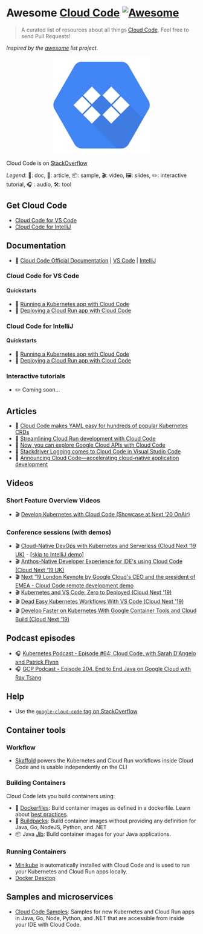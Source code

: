 # Awesome [Cloud Code](https://cloud.google.com/code/) [![Awesome](https://awesome.re/badge.svg)](https://awesome.re)

> A curated list of resources about all things [Cloud Code](https://cloud.google.com/code/). Feel free to send Pull Requests!

*Inspired by the [awesome](https://github.com/sindresorhus/awesome) list project.*

<p align="center">
<img src="google-cloud-code-logo.svg" width="256px">
</p>

Cloud Code is on [StackOverflow](https://stackoverflow.com/questions/tagged/google-cloud-code)

*Legend*: 📙: doc, 📰: article, 📦: sample, 🎬: video, 🖼️: slides, ✏️: interactive tutorial, :headphones: : audio, 🛠️: tool

## Get Cloud Code

* [Cloud Code for VS Code](https://marketplace.visualstudio.com/items?itemName=GoogleCloudTools.cloudcode)
* [Cloud Code for IntelliJ](https://plugins.jetbrains.com/plugin/8079-cloud-code)

## Documentation

* 📙 [Cloud Code Official Documentation](https://cloud.google.com/code/docs/) | [VS Code](https://cloud.google.com/code/docs/vscode) | [IntelliJ](https://cloud.google.com/code/docs/intellij)

### Cloud Code for VS Code

#### Quickstarts

* 📙 [Running a Kubernetes app with Cloud Code](https://cloud.google.com/code/docs/vscode/quickstart-local-dev)
* 📙 [Deploying a Cloud Run app with Cloud Code](https://cloud.google.com/code/docs/vscode/quickstart-cloud-run)

### Cloud Code for IntelliJ 

#### Quickstarts

* 📙 [Running a Kubernetes app with Cloud Code](https://cloud.google.com/code/docs/intellij/quickstart-k8s)
* 📙 [Deploying a Cloud Run app with Cloud Code](https://cloud.google.com/code/docs/intellij/quickstart-cloud-run)

### Interactive tutorials

* ✏️ Coming soon...

## Articles

* 📰 [Cloud Code makes YAML easy for hundreds of popular Kubernetes CRDs](https://cloud.google.com/blog/products/containers-kubernetes/cloud-code-features-expanded-support-for-kubernetes-crds)
* 📰 [Streamlining Cloud Run development with Cloud Code](https://cloud.google.com/blog/products/application-development/cloud-run-is-integrated-with-cloud-code)
* 📰 [Now, you can explore Google Cloud APIs with Cloud Code](https://cloud.google.com/blog/products/application-development/how-cloud-code-improves-app-dev-on-gcp)
* 📰 [Stackdriver Logging comes to Cloud Code in Visual Studio Code](https://cloud.google.com/blog/products/application-development/stackdriver-logging-comes-to-cloud-code-in-visual-studio-code)
* 📰 [Announcing Cloud Code—accelerating cloud-native application development](https://cloud.google.com/blog/products/devops-sre/announcing-cloud-code-accelerating-cloud-native-application-development)

## Videos

### Short Feature Overview Videos

* 🎬 [Develop Kubernetes with Cloud Code (Showcase at Next ‘20 OnAir)](https://www.youtube.com/watch?v=KNd0mTxcQ_M)

### Conference sessions (with demos) 

* 🎬 [Cloud-Native DevOps with Kubernetes and Serverless (Cloud Next ‘19 UK)](https://www.youtube.com/watch?v=kpKIHmAfyyM) - [\[skip to IntelliJ demo\]](https://www.youtube.com/watch?v=kpKIHmAfyyM&t=897)
* 🎬 [Anthos-Native Developer Experience for IDE's using Cloud Code (Cloud Next ‘19 UK)](https://youtu.be/jmlFm2eZ5Ug)
* 🎬 [Next '19 London Keynote by Google Cloud's CEO and the president of EMEA - Cloud Code remote development demo](https://www.youtube.com/watch?v=jJ1C43A90fE&feature=youtu.be&t=3447)
* 🎬 [Kubernetes and VS Code: Zero to Deployed (Cloud Next '19)](https://www.youtube.com/watch?v=Ns0fHKuv7_Y)
* 🎬 [Dead Easy Kubernetes Workflows With VS Code (Cloud Next '19)](https://www.youtube.com/watch?v=62GLbBDLiPE)
* 🎬 [Develop Faster on Kubernetes With Google Container Tools and Cloud Build (Cloud Next '19)](https://www.youtube.com/watch?v=TYx0BTyFtmc)

## Podcast episodes

* :headphones: [Kubernetes Podcast - Episode #64: Cloud Code, with Sarah D'Angelo and Patrick Flynn](https://kubernetespodcast.com/episode/064-cloud-code/)
* :headphones: [GCP Podcast - Episode 204. End to End Java on Google Cloud with Ray Tsang](https://www.gcppodcast.com/post/episode-204-end-to-end-java-on-google-cloud-with-ray-tsang/)

## Help

* Use the [`google-cloud-code` tag on StackOverflow](https://stackoverflow.com/questions/tagged/google-cloud-code)

## Container tools

### Workflow

* [Skaffold](https://skaffold.dev/) powers the Kubernetes and Cloud Run workflows inside Cloud Code and is usable independently on the CLI

### Building Containers 

Cloud Code lets you build containers using: 
* 📙 [Dockerfiles](https://docs.docker.com/engine/reference/builder/): Build container images as defined in a dockerfile. Learn about [best practices](https://blog.docker.com/2019/07/intro-guide-to-dockerfile-best-practices/).
* 📰 [Buildpacks](https://buildpacks.io/): Build container images without providing any definition for Java, Go, NodeJS, Python, and .NET
* 📦 Java [Jib](https://github.com/GoogleContainerTools/jib): Build container images for your Java applications.

### Running Containers 
* [Minikube](https://minikube.sigs.k8s.io/docs/) is automatically installed with Cloud Code and is used to run your Kubernetes and Cloud Run apps locally.
* [Docker Desktop](https://www.docker.com/products/docker-desktop)

## Samples and microservices
* [Cloud Code Samples](https://github.com/GoogleCloudPlatform/cloud-code-samples): Samples for new Kubernetes and Cloud Run apps in Java, Go, Node, Python, and .NET that are accessible from inside your IDE with Cloud Code.
